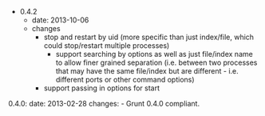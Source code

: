 - 0.4.2
	- date: 2013-10-06
	- changes
		- stop and restart by uid (more specific than just index/file, which could stop/restart multiple processes)
			- support searching by options as well as just file/index name to allow finer grained separation (i.e. between two processes that may have the same file/index but are different - i.e. different ports or other command options)
		- support passing in options for start

0.4.0:
  date: 2013-02-28
  changes:
    - Grunt 0.4.0 compliant.
